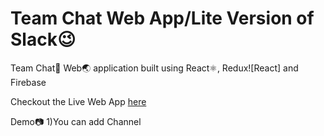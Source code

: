 <h1>Team Chat Web App/Lite Version of Slack😉</h1>

<p>Team Chat📱 Web🌏 application built using React⚛️, Redux![React] and Firebase</p>
Checkout the Live Web App <a href="https://slack-clone-b0fa1.web.app/">here</a>

Demo📷
1)You can add Channel
